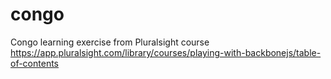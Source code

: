 # congo
Congo learning exercise from Pluralsight course https://app.pluralsight.com/library/courses/playing-with-backbonejs/table-of-contents
